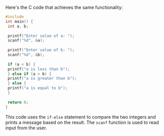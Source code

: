 Here's the C code that achieves the same functionality:
```c
#include 
int main() {
 int a, b;
 
 printf("Enter value of a: ");
 scanf("%d", &a);
 
 printf("Enter value of b: ");
 scanf("%d", &b);
 
 if (a < b) {
 printf("a is less than b");
 } else if (a > b) {
 printf("a is greater than b");
 } else {
 printf("a is equal to b");
 }
 
 return 0;
}
```
This code uses the `if-else` statement to compare the two integers and prints a message based on the result. The `scanf` function is used to read input from the user.

